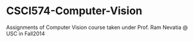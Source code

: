 # CSCI574-Computer-Vision
Assignments of Computer Vision course taken under Prof. Ram Nevatia @ USC in Fall2014
